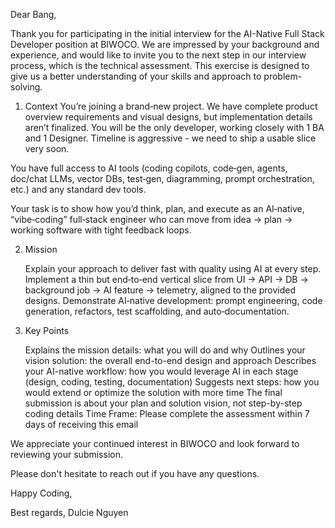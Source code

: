 Dear Bang,

Thank you for participating in the initial interview for the AI-Native Full Stack Developer position at BIWOCO. We are impressed by your background and experience, and would like to invite you to the next step in our interview process, which is the technical assessment.
This exercise is designed to give us a better understanding of your skills and approach to problem-solving.

1. Context
You’re joining a brand‑new project. We have complete product overview requirements and visual designs, but implementation details aren’t finalized. You will be the only developer, working closely with 1 BA and 1 Designer. Timeline is aggressive - we need to ship a usable slice very soon.

You have full access to AI tools (coding copilots, code‑gen, agents, doc/chat LLMs, vector DBs, test‑gen, diagramming, prompt orchestration, etc.) and any standard dev tools.

Your task is to show how you’d think, plan, and execute as an AI‑native, “vibe‑coding” full‑stack engineer who can move from idea → plan → working software with tight feedback loops.

2. Mission

    Explain your approach to deliver fast with quality using AI at every step.
    Implement a thin but end‑to‑end vertical slice from UI → API → DB → background job → AI feature → telemetry, aligned to the provided designs.
    Demonstrate AI‑native development: prompt engineering, code generation, refactors, test scaffolding, and auto‑documentation.

3. Key Points

    Explains the mission details: what you will do and why
    Outlines your vision solution: the overall end-to-end design and approach
    Describes your AI-native workflow: how you would leverage AI in each stage (design, coding, testing, documentation)
    Suggests next steps: how you would extend or optimize the solution with more time
    The final submission is about your plan and solution vision, not step-by-step coding details
    Time Frame: Please complete the assessment within 7 days of receiving this email

We appreciate your continued interest in BIWOCO and look forward to reviewing your submission.

Please don't hesitate to reach out if you have any questions.

Happy Coding,

Best regards,
Dulcie Nguyen